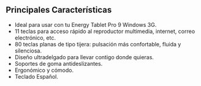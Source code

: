 ## Principales Características

- Ideal para usar con tu Energy Tablet Pro 9 Windows 3G.
- 11 teclas para acceso rápido al reproductor multimedia, internet, correo electrónico, etc.
- 80 teclas planas de tipo tijera: pulsación más confortable, fluida y silenciosa.
- Diseño ultradelgado para llevar contigo donde quieras.
- Soportes de goma antideslizantes.
- Ergonómico y cómodo.
- Teclado Español.
